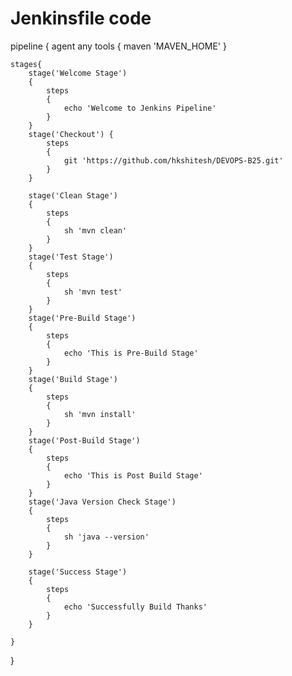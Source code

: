 # Jenkinsfile code

pipeline 
{
	agent any
	tools
	{
		maven 'MAVEN_HOME'
	}
	
	stages{
		stage('Welcome Stage')
		{
			steps
			{
				echo 'Welcome to Jenkins Pipeline'
			}			
		}
		stage('Checkout') {
            steps 
			{                
                git 'https://github.com/hkshitesh/DEVOPS-B25.git'
            }
        }

		stage('Clean Stage')
		{
			steps
			{
				sh 'mvn clean'
			}			
		}
		stage('Test Stage')
		{
			steps
			{
				sh 'mvn test'
			}			
		}
		stage('Pre-Build Stage')
		{
			steps
			{
				echo 'This is Pre-Build Stage'
			}			
		}
		stage('Build Stage')
		{
			steps
			{
				sh 'mvn install'
			}			
		}
		stage('Post-Build Stage')
		{
			steps
			{
				echo 'This is Post Build Stage'
			}			
		}
		stage('Java Version Check Stage')
		{
			steps
			{
				sh 'java --version'
			}			
		}
		
		stage('Success Stage')
		{
			steps
			{
				echo 'Successfully Build Thanks'
			}			
		}
	
	}
}
